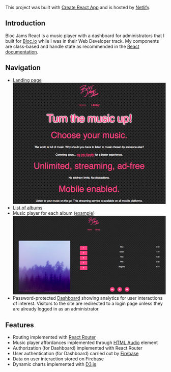 This project was built with [Create React App](https://github.com/facebookincubator/create-react-app) and is hosted by [Netlify](https://www.netlify.com).

## Introduction

Bloc Jams React is a music player with a dashboard for administrators that I built for [Bloc.io](https://bloc.io) while I was in their Web Developer track. My components are class-based and handle state as recommended in the [React documentation](https://reactjs.org/docs/getting-started.html).

## Navigation

- [Landing page](https://nydame-bloc-jams-v2.netlify.com) ![](screenshot1.png)
- [List of albums](https://nydame-bloc-jams-v2.netlify.com/library)
- Music player for each album ([example](https://nydame-bloc-jams-v2.netlify.com/album/the-colors)) ![](screenshot2.png)
- Password-protected [Dashboard](https://nydame-bloc-jams-v2.netlify.com/dashboard) showing analytics for user interactions of interest. Visitors to the site are redirected to a login page unless they are already logged in as an administrator.

## Features

- Routing implemented with [React Router](https://www.npmjs.com/package/react-router-dom)
- Music player affordances implemented through [HTML Audio](https://developer.mozilla.org/en-US/docs/Web/HTML/Element/audio) element
- Authorization (for Dashboard) implemented with React Router
- User authentication (for Dashboard) carried out by [Firebase](https://firebase.google.com)
- Data on user interaction stored on Firebase
- Dynamic charts implemented with [D3.js](https://d3js.org)
